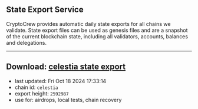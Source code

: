 ## State Export Service
CryptoCrew provides automatic daily state exports for all chains we validate. State export files can be used as genesis files and are a snapshot of the current blockchain state, including all validators, accounts, balances and delegations.

---
**Download: [celestia state export](https://dl-eu2.ccvalidators.com/SERVICE/celestia/celestia_export_2592987.json)**
---

- last updated: Fri Oct 18 2024 17:33:14
- chain id: `celestia`
- export height: `2592987`
- use for: airdrops, local tests, chain recovery
